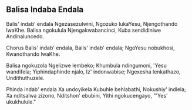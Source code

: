 ## Balisa Indaba Endala

Balis' indab' endala Ngezasezulwini,
Ngozuko lukaYesu, Njengothando lwaKhe.
Balisa ngokulula Njengakwabancinci,
Kuba sendidiniwe Andinaluncedo.

Chorus
Balis' indab' endala, Balis' indab' endala;
NgoYesu nobukhosi, Kwanothando lwaKhe.

Balisa ngokuzola Ngelizwe lembeko;
Khumbula ndingumoni, 'Yesu wandifela;
Yiphindaphinde njalo, Iz' indonwabise;
Ngexesha lenkathazo, Undithuthuzele.

Phinda indab' endala Xa undoyikela
Kubuhle behlabathi, Nokushiy' indlela;
Xa nditsalwa zizono, Nditshon' ebubini,
Yithi ngokucengayo, "'Yes' ukukhulule."

